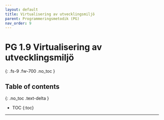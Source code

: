 ```yaml
---
layout: default
title: Virtualisering av utvecklingsmiljö
parent: Programmeringsmetodik (PG)
nav_order: 9
---
```


# PG 1.9 Virtualisering av utvecklingsmiljö
{: .fs-9 .fw-700 .no_toc }

## Table of contents
{: .no_toc .text-delta }

- TOC
{:toc}

---
